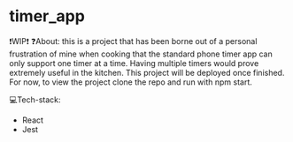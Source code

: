 # timer_app

❗WIP❗
❓About: this is a project that has been borne out of a personal frustration of mine when cooking
that the standard phone timer app can only support one timer at a time. Having multiple timers 
would prove extremely useful in the kitchen. 
This project will be deployed once finished. For now, to view the project clone the repo and run with npm start.

💻Tech-stack: 
- React
- Jest
